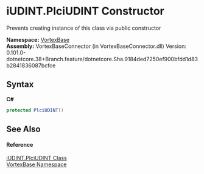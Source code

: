 # iUDINT.PlciUDINT Constructor 
 

Prevents creating instance of this class via public constructor

**Namespace:**&nbsp;<a href="N_VortexBase.md">VortexBase</a><br />**Assembly:**&nbsp;VortexBaseConnector (in VortexBaseConnector.dll) Version: 0.101.0-dotnetcore.38+Branch.feature/dotnetcore.Sha.9184ded7250ef900bfdd1d83b2841836087bcfce

## Syntax

**C#**<br />
``` C#
protected PlciUDINT()
```


## See Also


#### Reference
<a href="T_VortexBase_iUDINT_PlciUDINT.md">iUDINT.PlciUDINT Class</a><br /><a href="N_VortexBase.md">VortexBase Namespace</a><br />